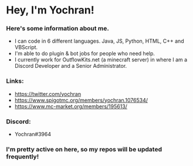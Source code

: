 # Hey, I'm Yochran!

### Here's some information about me.

  - I can code in 6 different languages. Java, JS, Python, HTML, C++ and VBScript.
  - I'm able to do plugin & bot jobs for people who need help.
  - I currently work for OutflowKits.net (a minecraft server) in where I am a Discord Developer and a Senior Administrator.

### Links:
  - https://twitter.com/yochran
  - https://www.spigotmc.org/members/yochran.1076534/
  - https://www.mc-market.org/members/195613/

### Discord:
  - Yochran#3964
  
### I'm pretty active on here, so my repos will be updated frequently!
